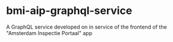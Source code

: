 # bmi-aip-graphql-service
A GraphQL service developed on in service of the frontend of the "Amsterdam Inspectie Portaal" app

